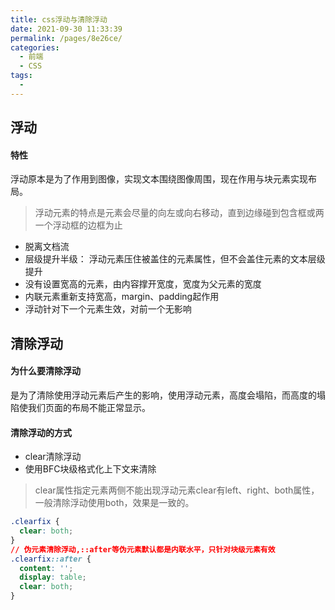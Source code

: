 ```yaml
---
title: css浮动与清除浮动
date: 2021-09-30 11:33:39
permalink: /pages/8e26ce/
categories:
  - 前端
  - CSS
tags:
  - 
---
```

## 浮动
#### 特性
浮动原本是为了作用到图像，实现文本围绕图像周围，现在作用与块元素实现布局。
> 浮动元素的特点是元素会尽量的向左或向右移动，直到边缘碰到包含框或两一个浮动框的边框为止 
* 脱离文档流
* 层级提升半级： 浮动元素压住被盖住的元素属性，但不会盖住元素的文本层级提升
* 没有设置宽高的元素，由内容撑开宽度，宽度为父元素的宽度
* 内联元素重新支持宽高，margin、padding起作用
* 浮动针对下一个元素生效，对前一个无影响

## 清除浮动
#### 为什么要清除浮动
是为了清除使用浮动元素后产生的影响，使用浮动元素，高度会塌陷，而高度的塌陷使我们页面的布局不能正常显示。
#### 清除浮动的方式
* clear清除浮动
* 使用BFC块级格式化上下文来清除
> clear属性指定元素两侧不能出现浮动元素clear有left、right、both属性，一般清除浮动使用both，效果是一致的。
```css
.clearfix {
  clear: both;
}
// 伪元素清除浮动,::after等伪元素默认都是内联水平，只针对块级元素有效
.clearfix::after {
  content: '';
  display: table;
  clear: both;
}
```